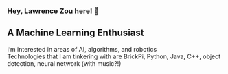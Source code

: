 ### Hey, Lawrence Zou here! 👋

## A Machine Learning Enthusiast 

I’m interested in areas of AI, algorithms, and robotics \
Technologies that I am tinkering with are BrickPi, Python, Java, C++, object detection, neural network (with music?!)



<!--
**BrightLaw9/BrightLaw9** is a ✨ _special_ ✨ repository because its `README.md` (this file) appears on your GitHub profile.

Here are some ideas to get you started:

- 🔭 I’m currently working on ...
- 🌱 I’m currently learning ...
- 👯 I’m looking to collaborate on ...
- 🤔 I’m looking for help with ...
- 💬 Ask me about ...
- 📫 How to reach me: ...
- 😄 Pronouns: ...
- ⚡ Fun fact: ...
-->
